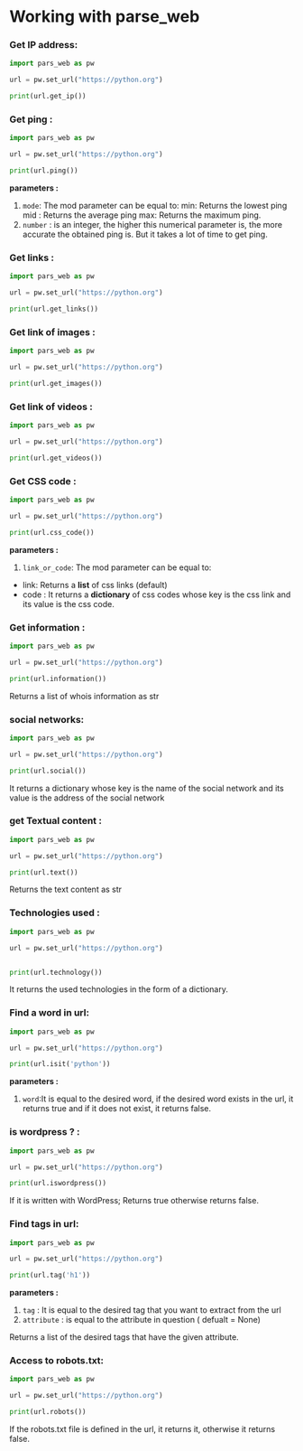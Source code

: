 # Working with parse_web

### Get IP address:

```python
import pars_web as pw

url = pw.set_url("https://python.org")

print(url.get_ip())

```

### Get ping :

```python
import pars_web as pw

url = pw.set_url("https://python.org")

print(url.ping())

```

**parameters :**
1. `mode`: The mod parameter can be equal to:
  min: Returns the lowest ping
  mid : Returns the average ping
  max: Returns the maximum ping.
2. `number` : 
is an integer, the higher this numerical parameter is, the more accurate the obtained ping is. But it takes a lot of time to get ping.

### Get links :

```python
import pars_web as pw

url = pw.set_url("https://python.org")

print(url.get_links())
```

### Get link of images :

```python
import pars_web as pw

url = pw.set_url("https://python.org")

print(url.get_images())
```

### Get link of videos :

```python
import pars_web as pw

url = pw.set_url("https://python.org")

print(url.get_videos())
```

### Get CSS code :

```python
import pars_web as pw

url = pw.set_url("https://python.org")

print(url.css_code())

```

**parameters :**
1. `link_or_code`: The mod parameter can be equal to:
  * link: Returns a **list** of css links (default)
  * code : It returns a **dictionary** of css codes whose key is the css link and its value is the css code.


 ### Get information :

```python
import pars_web as pw

url = pw.set_url("https://python.org")

print(url.information())

```
Returns a list of whois information as str


### social networks:

```python
import pars_web as pw

url = pw.set_url("https://python.org")

print(url.social())

```
It returns a dictionary whose key is the name of the social network and its value is the address of the social network

### get Textual content :

```python
import pars_web as pw

url = pw.set_url("https://python.org")

print(url.text())

```
Returns the text content as str


###  Technologies used  :

```python
import pars_web as pw

url = pw.set_url("https://python.org")


print(url.technology())

```
It returns the used technologies in the form of a dictionary.

### Find a word in url:

```python
import pars_web as pw

url = pw.set_url("https://python.org")

print(url.isit('python'))

```

**parameters :**
1. `word`:It is equal to the desired word, if the desired word exists in the url, it returns true and if it does not exist, it returns false.


### is wordpress ? :

```python
import pars_web as pw

url = pw.set_url("https://python.org")

print(url.iswordpress())

```
If it is written with WordPress; Returns true otherwise returns false.


### Find tags in url:

```python
import pars_web as pw

url = pw.set_url("https://python.org")

print(url.tag('h1'))

```

**parameters :**
1. `tag` : It is equal to the desired tag that you want to extract from the url
2. `attribute` :  is equal to the attribute in question ( defualt = None)

Returns a list of the desired tags that have the given attribute.


### Access to robots.txt:

```python
import pars_web as pw

url = pw.set_url("https://python.org")

print(url.robots())

```
If the robots.txt file is defined in the url, it returns it, otherwise it returns false.
